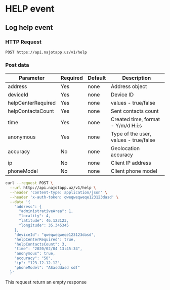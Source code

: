 # HELP event

## Log help event

### HTTP Request

`POST https://api.najotapp.uz/v1/help`

### Post data

Parameter| Required | Default | Description
--------- | ------- | ------- | -----------
address | Yes | none    | Address object 
deviceId | Yes  | none    | Device ID
helpCenterRequired | Yes  | none    | values - true/false
helpContactsCount | Yes | none    | Sent contacts count
time | Yes | none    | Created time, format - Y/m/d H:i:s
anonymous | Yes | none | Type of the user, values - true/false
accuracy | No | none | Geolocation accuracy
ip | No | none | Client IP address
phoneModel | No | none | Client phone model

```bash
curl --request POST \
  --url http://api.najotapp.uz/v1/help \
  --header 'content-type: application/json' \
  --header 'x-auth-token: qweqweqweqe123123dasd' \
  --data '{
    "address": {
      "administrativeArea": 1,
      "locality": 4,
      "latitude": 46.123123,
      "longitude": 35.345345
    },
    "deviceId": "qweqweqweqe123123dasd",
    "helpCenterRequired": true,
    "helpContactsCount": 3,
    "time": "2020/02/04 13:45:34",
    "anonymous": true,
    "accuracy": "50",
    "ip": "123.12.12.12",
    "phoneModel": "ASasddasd sdf"
  }'
```

<aside class=warning>
This request return an empty response 
</aside>
